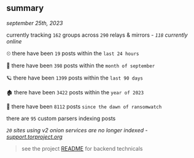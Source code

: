 
## summary
_september 25th, 2023_

currently tracking `162` groups across `290` relays & mirrors - _`118` currently online_

⏲ there have been `19` posts within the `last 24 hours`

🦈 there have been `398` posts within the `month of september`

🪐 there have been `1399` posts within the `last 90 days`

🏚 there have been `3422` posts within the `year of 2023`

🦕 there have been `8112` posts `since the dawn of ransomwatch`

there are `95` custom parsers indexing posts

_`20` sites using v2 onion services are no longer indexed - [support.torproject.org](https://support.torproject.org/onionservices/v2-deprecation/)_

> see the project [README](https://github.com/joshhighet/ransomwatch#ransomwatch--) for backend technicals
